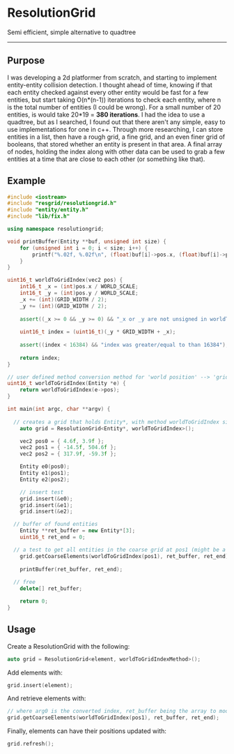 # ResolutionGrid
Semi efficient, simple alternative to quadtree

---
## Purpose
I was developing a 2d platformer from scratch, and starting to implement entity-entity collision detection. I thought ahead of time, knowing if that each entity checked against every other entity would be fast for a few entities, but start taking O(n*(n-1)) iterations to check each entity, where n is the total number of entities (I could be wrong). For a small number of 20 entities, is would take 20\*19 = **380 iterations**. I had the idea to use a quadtree, but as I searched, I found out that there aren't any simple, easy to use implementations for one in c++. Through more researching, I can store entities in a list, then have a rough grid, a fine grid, and an even finer grid of booleans, that stored whether an entity is present in that area. A final array of nodes, holding the index along with other data can be used to grab a few entities at a time that are close to each other (or something like that).

## Example
```cpp
#include <iostream>
#include "resgrid/resolutiongrid.h"
#include "entity/entity.h"
#include "lib/fix.h"

using namespace resolutiongrid;

void printBuffer(Entity **buf, unsigned int size) {
	for (unsigned int i = 0; i < size; i++) {
		printf("%.02f, %.02f\n", (float)buf[i]->pos.x, (float)buf[i]->pos.y);
	}
}

uint16_t worldToGridIndex(vec2 pos) {
	int16_t _x = (int)pos.x / WORLD_SCALE;
	int16_t _y = (int)pos.y / WORLD_SCALE;
	_x += (int)(GRID_WIDTH / 2);
	_y += (int)(GRID_WIDTH / 2);
	
	assert((_x >= 0 && _y >= 0) && "_x or _y are not unsigned in worldToGridIndex()");
	
	uint16_t index = (uint16_t)(_y * GRID_WIDTH + _x);
	
	assert((index < 16384) && "index was greater/equal to than 16384");
	
	return index;
}

// user defined method conversion method for 'world position' --> 'grid index'
uint16_t worldToGridIndex(Entity *e) {
	return worldToGridIndex(e->pos);
}

int main(int argc, char **argv) {
	
  // creates a grid that holds Entity*, with method worldToGridIndex since there is no other easy way to get the position of the element
	auto grid = ResolutionGrid<Entity*, worldToGridIndex>();

	vec2 pos0 = { 4.6f, 3.9f };
	vec2 pos1 = { -14.5f, 504.6f };
	vec2 pos2 = { 317.9f, -59.3f };

	Entity e0(pos0);
	Entity e1(pos1);
	Entity e2(pos2);

	// insert test
	grid.insert(&e0);
	grid.insert(&e1);
	grid.insert(&e2);

  // buffer of found entities
	Entity **ret_buffer = new Entity*[3];
	uint16_t ret_end = 0;

  // a test to get all entities in the coarse grid at pos1 (might be a bug with how entities are retrieved, but it seems to work)
	grid.getCoarseElements(worldToGridIndex(pos1), ret_buffer, ret_end);
	
	printBuffer(ret_buffer, ret_end);
	
  // free
	delete[] ret_buffer;

	return 0;
}
```

## Usage
Create a ResolutionGrid with the following:
```cpp
auto grid = ResolutionGrid<element, worldToGridIndexMethod>();
```

Add elements with:
```cpp
grid.insert(element);
```

And retrieve elements with:
```cpp
// where arg0 is the converted index, ret_buffer being the array to modify, and ret_end being a referenced int for index to start at
grid.getCoarseElements(worldToGridIndex(pos1), ret_buffer, ret_end);
```

Finally, elements can have their positions updated with:
```cpp
grid.refresh();
```
